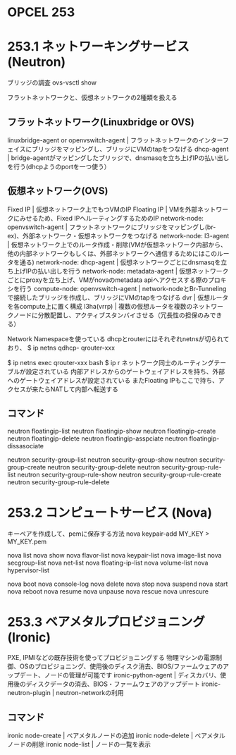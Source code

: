 # OPCEL 253

# 253.1 ネットワーキングサービス (Neutron)

ブリッジの調査
ovs-vsctl show

フラットネットワークと、仮想ネットワークの2種類を扱える

## フラットネットワーク(Linuxbridge or OVS)
linuxbridge-agent or openvswitch-agent | フラットネットワークのインターフェイスにブリッジをマッピングし、ブリッジにVMのtapをつなげる
dhcp-agent   | bridge-agentがマッピングしたブリッジで、dnsmasqを立ち上げIPの払い出しを行う(dhcpようのportを一つ使う）


## 仮想ネットワーク(OVS)
Fixed IP     | 仮想ネットワーク上でもつVMのIP
Floating IP  | VMを外部ネットワークにみせるため、Fixed IPへルーティングするためのIP
network-node: openvswitch-agent | フラットネットワークにブリッジをマッピングし(br-ex)、外部ネットワーク・仮想ネットワークをつなげる
network-node: l3-agent          | 仮想ネットワーク上でのルータ作成・削除(VMが仮想ネットワーク内部から、他の内部ネットワークもしくは、外部ネットワークへ通信するためにはこのルータを通る)
network-node: dhcp-agent        | 仮想ネットワークごとにdnsmasqを立ち上げIPの払い出しを行う
network-node: metadata-agent    | 仮想ネットワークごとにproxyを立ち上げ、VMがnovaのmetadata apiへアクセスする際のプロキシを行う
compute-node: openvswitch-agent | network-nodeとBr-Tunnelingで接続したブリッジを作成し、ブリッジにVMのtapをつなげる
dvr                             | 仮想ルータを各compute上に置く構成
l3ha(vrrp)                      | 複数の仮想ルータを複数のネットワークノードに分散配置し、アクティブスタンバイさせる（冗長性の担保のみできる）

Network Namespaceを使っている
dhcpとrouterにはそれぞれnetnsが切られており、
$ ip netns
qdhcp-
qrouter-xxx

$ ip netns exec qrouter-xxx bash
$ ip r
ネットワーク同士のルーティングテーブルが設定されている
内部アドレスからのゲートウェイアドレスを持ち、外部へのゲートウェイアドレスが設定されている
またFloating IPもここで持ち、アクセスが来たらNATして内部へ転送する

## コマンド
neutron floatingip-list
neutron floatingip-show
neutron floatingip-create
neutron floatingip-delete
neutron floatingip-asspciate
neutron floatingip-dissasociate

neutron security-group-list
neutron security-group-show
neutron security-group-create
neutron security-group-delete
neutron security-group-rule-list
neutron security-group-rule-show
neutron security-group-rule-create
neutron security-group-rule-delete


# 253.2 コンピュートサービス (Nova)
キーペアを作成して、pemに保存する方法
nova keypair-add MY_KEY > MY_KEY.pem


nova list
nova show
nova flavor-list
nova keypair-list
nova image-list
nova secgroup-list
nova net-list
nova floating-ip-list
nova volume-list
nova hypervisor-list

nova boot
nova console-log
nova delete
nova stop
nova suspend
nova start
nova reboot
nova resume
nova unpause
nova rescue
nova unrescure



# 253.3 ベアメタルプロビジョニング (Ironic)
PXE, IPMIなどの既存技術を使ってプロビジョニングする
物理マシンの電源制御、OSのプロビジョニング、使用後のディスク消去、BIOS/ファームウェアのアップデート、ノードの管理が可能です
ironic-python-agent | ディスカバリ、使用後のディスクデータの消去、BIOS・ファームウェアのアップデート
ironic-neutron-plugin | neutron-networkの利用

## コマンド
ironic node-create  | ベアメタルノードの追加
ironic node-delete  | ベアメタルノードの削除
ironic node-list    | ノードの一覧を表示

